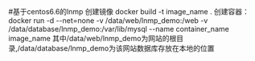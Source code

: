 #基于centos6.6的lnmp
创建镜像 docker build -t image_name .
创建容器：docker run -d --net=none -v /data/web/lnmp_demo:/web -v /data/database/lnmp_demo:/var/lib/mysql --name container_name image_name
其中/data/web/lnmp_demo为网站的根目录,/data/database/lnmp_demo为该网站数据库存放在本地的位置
